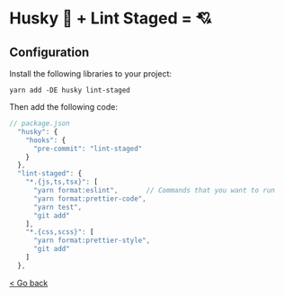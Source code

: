 # Husky 🐶 + Lint Staged = 💘

## Configuration

Install the following libraries to your project:

```
yarn add -DE husky lint-staged
```

Then add the following code:

```javascript
// package.json
  "husky": {
    "hooks": {
      "pre-commit": "lint-staged"
    }
  },
  "lint-staged": {
    "*.{js,ts,tsx}": [
      "yarn format:eslint",       // Commands that you want to run
      "yarn format:prettier-code",
      "yarn test",
      "git add"
    ],
    "*.{css,scss}": [
      "yarn format:prettier-style",
      "git add"
    ]
  },
```

[< Go back](https://nodis-com-br.github.io/math/)
